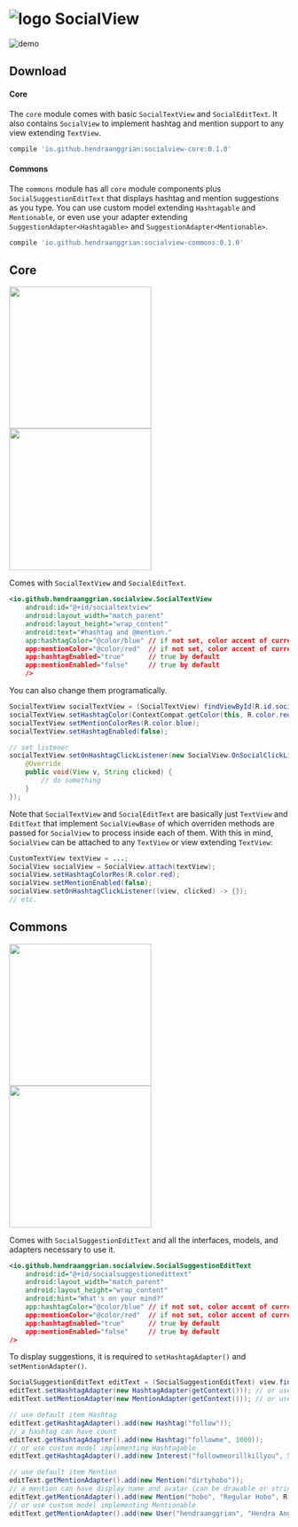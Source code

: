 ![logo](/art/logo.png) SocialView
=================================

![demo](/art/demo.gif)

Download
--------

#### Core

The `core` module comes with basic `SocialTextView` and `SocialEditText`.
It also contains `SocialView` to implement hashtag and mention support to any view extending `TextView`.

```gradle
compile 'io.github.hendraanggrian:socialview-core:0.1.0'
```

#### Commons

The `commons` module has all `core` module components plus `SocialSuggestionEditText` that displays hashtag and mention suggestions as you type.
You can use custom model extending `Hashtagable` and `Mentionable`, or even use your adapter extending `SuggestionAdapter<Hashtagable>` and `SuggestionAdapter<Mentionable>`.

```gradle
compile 'io.github.hendraanggrian:socialview-commons:0.1.0'
```

Core
----

<img src="/art/ss_core1.png" width="256">
<img src="/art/ss_core2.png" width="256">

Comes with `SocialTextView` and `SocialEditText`.

```xml
<io.github.hendraanggrian.socialview.SocialTextView
    android:id="@+id/socialtextview"
    android:layout_width="match_parent"
    android:layout_height="wrap_content"
    android:text="#hashtag and @mention."
    app:hashtagColor="@color/blue" // if not set, color accent of current app theme is used
    app:mentionColor="@color/red"  // if not set, color accent of current app theme is used
    app:hashtagEnabled="true"      // true by default
    app:mentionEnabled="false"     // true by default
    />
```

You can also change them programatically.

```java
SocialTextView socialTextView = (SocialTextView) findViewById(R.id.socialtextview);
socialTextView.setHashtagColor(ContextCompat.getColor(this, R.color.red));
socialTextView.setMentionColorRes(R.color.blue);
socialTextView.setHashtagEnabled(false);

// set listener
socialTextView.setOnHashtagClickListener(new SocialView.OnSocialClickListener() {
    @Override
    public void(View v, String clicked) {
        // do something
    }
});
```

Note that `SocialTextView` and `SocialEditText` are basically just `TextView` and `EditText` that implement `SocialViewBase` of which overriden methods are passed for `SocialView` to process inside each of them. With this in mind, `SocialView` can be attached to any `TextView` or view extending `TextView`:

```java
CustomTextView textView = ...;
SocialView socialView = SocialView.attach(textView);
socialView.setHashtagColorRes(R.color.red);
socialView.setMentionEnabled(false);
socialView.setOnHashtagClickListener((view, clicked) -> {});
// etc.
```

Commons
-------

<img src="/art/ss_commons1.png" width="256">
<img src="/art/ss_commons2.png" width="256">

Comes with `SocialSuggestionEditText` and all the interfaces, models, and adapters necessary to use it.

```xml
<io.github.hendraanggrian.socialview.SocialSuggestionEditText
    android:id="@+id/socialsuggestionedittext"
    android:layout_width="match_parent"
    android:layout_height="wrap_content"
    android:hint="What's on your mind?"
    app:hashtagColor="@color/blue" // if not set, color accent of current app theme is used
    app:mentionColor="@color/red"  // if not set, color accent of current app theme is used
    app:hashtagEnabled="true"      // true by default
    app:mentionEnabled="false"     // true by default
/>
```

To display suggestions, it is required to `setHashtagAdapter()` and `setMentionAdapter()`.

```java
SocialSuggestionEditText editText = (SocialSuggestionEditText) view.findViewById(R.id.socialsuggestionedittext);
editText.setHashtagAdapter(new HashtagAdapter(getContext())); // or use custom adapter extending SuggestionAdapter<Hashtagable>
editText.setMentionAdapter(new MentionAdapter(getContext())); // or use custom adapter extending SuggestionAdapter<Mentionable>

// use default item Hashtag
editText.getHashtagAdapter().add(new Hashtag("follow"));
// a hashtag can have count
editText.getHashtagAdapter().add(new Hashtag("followme", 1000));
// or use custom model implementing Hashtagable
editText.getHashtagAdapter().add(new Interest("followmeorillkillyou", 500));

// use default item Mention
editText.getMentionAdapter().add(new Mention("dirtyhobo"));
// a mention can have display name and avatar (can be drawable or string url)
editText.getMentionAdapter().add(new Mention("hobo", "Regular Hobo", R.mipmap.ic_launcher));
// or use custom model implementing Mentionable
editText.getMentionAdapter().add(new User("hendraanggrian", "Hendra Anggrian", "https://avatars0.githubusercontent.com/u/11507430?v=3&s=460"));
```
